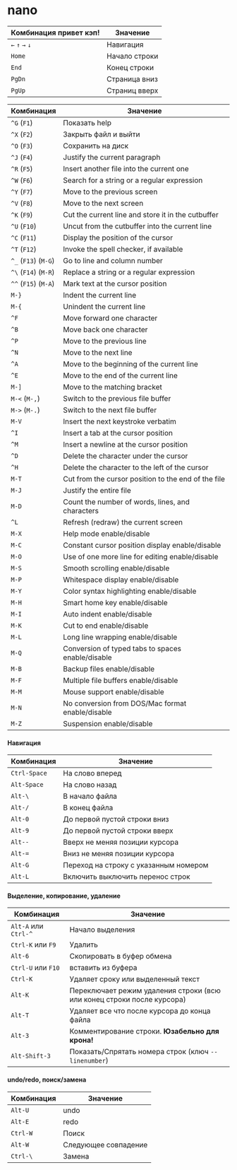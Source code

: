 # nano

Комбинация привет кэп! | Значение
--- | ---
`←` `↑` `→` `↓` | Навигация
`Home` | Начало строки
`End` | Конец строки
`PgDn` | Страница вниз
`PgUp` | Страниц вверх


Комбинация | Значение
--- | ---
`^G`      (`F1`)          |  Показать help
`^X`      (`F2`)          |  Закрыть файл и выйти
`^O`      (`F3`)          |  Сохранить на диск
`^J`      (`F4`)          |  Justify the current paragraph
`^R`      (`F5`)          |  Insert another file into the current one
`^W`      (`F6`)          |  Search for a string or a regular expression
`^Y`      (`F7`)          |  Move to the previous screen
`^V`      (`F8`)          |  Move to the next screen
`^K`      (`F9`)          |  Cut the current line and store it in the cutbuffer
`^U`      (`F10`)         |  Uncut from the cutbuffer into the current line
`^C`      (`F11`)         |  Display the position of the cursor
`^T`      (`F12`)         |  Invoke the spell checker, if available
`^_`      (`F13`)   (`M-G`) |  Go to line and column number
`^\`      (`F14`)   (`M-R`) |  Replace a string or a regular expression
`^^`      (`F15`)   (`M-A`) |  Mark text at the cursor position
`M-}`                   |  Indent the current line
`M-{`                   |  Unindent the current line
`^F`                    |  Move forward one character
`^B`                    |  Move back one character
`^P`                    |  Move to the previous line
`^N`                    |  Move to the next line
`^A`                    |  Move to the beginning of the current line
`^E`                    |  Move to the end of the current line
`M-]`                   |  Move to the matching bracket
`M-<`             (`M-,`) |  Switch to the previous file buffer
`M->`             (`M-.`) |  Switch to the next file buffer
`M-V`                   |  Insert the next keystroke verbatim
`^I`                    |  Insert a tab at the cursor position
`^M`                    |  Insert a newline at the cursor position
`^D`                    |  Delete the character under the cursor
`^H`                    |  Delete the character to the left of the cursor
`M-T`                   |  Cut from the cursor position to the end of the file
`M-J`                   |  Justify the entire file
`M-D`                   |  Count the number of words, lines, and characters
`^L`                    |  Refresh (redraw) the current screen
`M-X`                   |  Help mode enable/disable
`M-C`                   |  Constant cursor position display enable/disable
`M-O`                   |  Use of one more line for editing enable/disable
`M-S`                   |  Smooth scrolling enable/disable
`M-P`                   |  Whitespace display enable/disable
`M-Y`                   |  Color syntax highlighting enable/disable
`M-H`                   |  Smart home key enable/disable
`M-I`                   |  Auto indent enable/disable
`M-K`                   |  Cut to end enable/disable
`M-L`                   |  Long line wrapping enable/disable
`M-Q`                   |  Conversion of typed tabs to spaces enable/disable
`M-B`                   |  Backup files enable/disable
`M-F`                   |  Multiple file buffers enable/disable
`M-M`                   |  Mouse support enable/disable
`M-N`                   |  No conversion from DOS/Mac format enable/disable
`M-Z`                   |  Suspension enable/disable
[//]: # (TODO поудалять лишнее)

#### Навигация
Комбинация | Значение
--- | ---
`Ctrl-Space` | На слово вперед
`Alt-Space` | На слово назад
`Alt-\` | В начало файла
`Alt-/` | В конец файла
`Alt-0` | До первой пустой строки вниз
`Alt-9` | До первой пустой строки вверх
`Alt--` | Вверх не меняя позиции курсора
`Alt-=` | Вниз не меняя позиции курсора
`Alt-G` | Переход на строку с указанным номером
`Alt-L` | Включить выключить перенос строк
[//]: # (TODO Alt-L не понял как работает, ничего не поменялось)

#### Выделение, копирование, удаление
Комбинация | Значение
--- | ---
`Alt-A` или `Ctrl-^ `| Начало выделения
`Ctrl-K` или `F9` | Удалить
`Alt-6` | Скопировать в буфер обмена
`Ctrl-U` или `F10` | вставить из буфера
`Ctrl-K` | Удаляет сроку или выделенный текст
`Alt-K` | Переключает режим удаления строки (всю или конец строки после курсора)
`Alt-T` | Удаляет все что после курсора до конца файла
`Alt-3` | Комментирование строки. **Юзабельно для крона!**
`Alt-Shift-3` | Показать/Спрятать номера строк (ключ `--linenumber`)

#### undo/redo, поиск/замена
Комбинация | Значение
--- | ---
`Alt-U` | undo
`Alt-E` | redo
`Ctrl-W` | Поиск
`Alt-W` | Следующее совпадение
`Ctrl-\` | Замена
